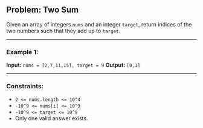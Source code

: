 ## Problem: Two Sum

Given an array of integers `nums` and an integer `target`, return indices of the two numbers such that they add up to `target`.

---

### Example 1:

**Input:**
`nums = [2,7,11,15], target = 9`
**Output:**
`[0,1]`

---

### Constraints:

- `2 <= nums.length <= 10^4`
- `-10^9 <= nums[i] <= 10^9`
- `-10^9 <= target <= 10^9`
- Only one valid answer exists.
